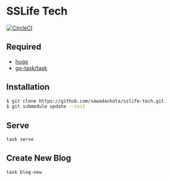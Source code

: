 SSLife Tech
===

[![CircleCI](https://circleci.com/gh/sawadashota/sslife-tech/tree/master.svg?style=svg)](https://circleci.com/gh/sawadashota/sslife-tech/tree/master)

Required
---

* [hugo](https://github.com/gohugoio/hugo)
* [go-task/task](https://github.com/go-task/task)

Installation
---

```bash
$ git clone https://github.com/sawadashota/sslife-tech.git
$ git submodule update --init
```

Serve
---

```bash
task serve
```

Create New Blog
---

```bash
task blog-new
```
